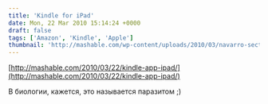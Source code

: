 ```yaml
---
title: 'Kindle for iPad'
date: Mon, 22 Mar 2010 15:14:24 +0000
draft: false
tags: ['Amazon', 'Kindle', 'Apple']
thumbnail: 'http://mashable.com/wp-content/uploads/2010/03/navarro-sect01-popover._V215370788_.jpg'
---
```


[http://mashable.com/2010/03/22/kindle-app-ipad/](http://mashable.com/2010/03/22/kindle-app-ipad/)

В биологии, кажется, это называется паразитом ;)

